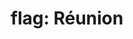 ---
layout: smileys&emotion
title: "flag: Réunion"
emoji: flag_reunion
permalink: 🇷🇪.html
image: assets/img/3moji/flag_reunion.png
---